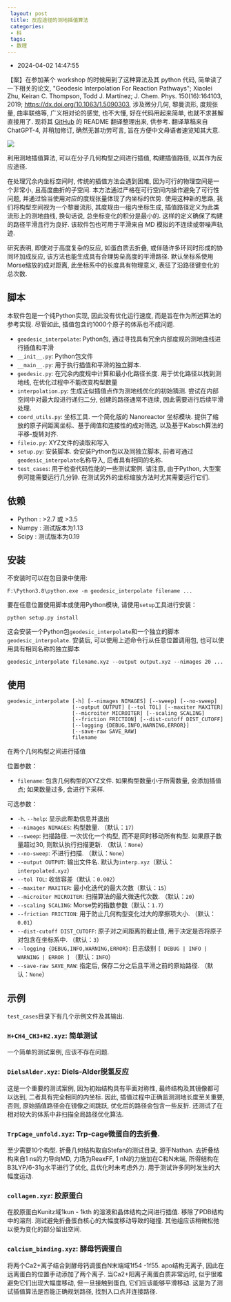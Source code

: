 ```yaml
---
 layout: post
 title: 反应途径的测地插值算法
 categories:
 - 科
 tags:
 - 数理
---
```


- 2024-04-02 14:47:55

【案】在参加某个 workshop 的时候用到了这种算法及其 python 代码, 简单读了一下相关的论文, "Geodesic Interpolation For Reaction Pathways"; Xiaolei Zhu, Keiran C. Thompson, Todd J. Martínez; J. Chem. Phys. 150(16):164103, 2019; <https://dx.doi.org/10.1063/1.5090303>, 涉及微分几何, 黎曼流形, 度规张量, 曲率联络等, 广义相对论的感觉, 也不大懂, 好在代码用起来简单, 也就不求甚解直接用了. 现将其 [GitHub](https://github.com/virtualzx-nad/geodesic-interpolate) 的 README 翻译整理出来, 供参考. 翻译草稿来自 ChatGPT-4, 并稍加修订, 确然无甚功劳可言, 旨在方便中文母语者速览知其大意.

![](https://jerkwin.github.io/pic/geodesic-int.png)

利用测地插值算法, 可以在分子几何构型之间进行插值, 构建插值路径, 以其作为反应途径.

在处理冗余内坐标空间时, 传统的插值方法会遇到困难, 因为可行的物理空间是一个非常小, 且高度曲折的子空间. 本方法通过严格在可行空间内操作避免了可行性问题, 并通过恰当使用对应的度规张量体现了内坐标的优势. 使用这种新的思路, 我们将构型空间视为一个黎曼流形, 其度规由一组内坐标生成, 插值路径定义为此类流形上的测地曲线, 换句话说, 总坐标变化的积分是最小的. 这样的定义确保了构建的路径平滑且行为良好. 该软件包也可用于平滑来自 MD 模拟的不连续或带噪声轨迹.

研究表明, 即使对于高度复杂的反应, 如蛋白质去折叠, 或伴随许多环同时形成的协同环加成反应, 该方法也能生成具有合理势垒高度的平滑路径. 默认坐标系使用Morse缩放的成对距离, 此坐标系中的长度具有物理意义, 表征了沿路径键变化的总次数.

## 脚本

本软件包是一个纯Python实现, 因此没有优化运行速度, 而是旨在作为所述算法的参考实现. 尽管如此, 插值包含约1000个原子的体系也不成问题.

- `geodesic_interpolate`: Python包, 通过寻找具有冗余内部度规的测地曲线进行插值和平滑
- `__init__.py`: Python包文件
- `__main__.py`: 用于执行插值和平滑的独立脚本.
- `geodesic.py`: 在冗余内度规中计算和最小化路径长度. 用于优化路径以找到测地线, 在优化过程中不能改变构型数量
- `interpolation.py`: 生成近似插值点作为测地线优化的初始猜测. 尝试在内部空间中对最大段进行递归二分, 创建的路径通常不连续, 因此需要进行后续平滑处理.
- `coord_utils.py`: 坐标工具. 一个简化版的 Nanoreactor 坐标模块. 提供了缩放的原子间距离坐标、基于阈值和连接性的成对筛选, 以及基于Kabsch算法的平移-旋转对齐.
- `fileio.py`: XYZ文件的读取和写入
- `setup.py`: 安装脚本. 会安装Python包以及同独立脚本, 前者可通过`geodesic_interpolate`名称导入, 后者具有相同的名称.
- `test_cases`: 用于检查代码性能的一些测试案例. 请注意, 由于Python, 大型案例可能需要运行几分钟. 在测试另外的坐标缩放方法时尤其需要运行它们.

## 依赖

- Python :  >2.7 或 >3.5
- Numpy  :  测试版本为1.13
- Scipy  :  测试版本为0.19

## 安装

不安装时可以在包目录中使用:

	F:\Python3.8\python.exe -m geodesic_interpolate filename ...

要在任意位置使用脚本或使用Python模块, 请使用`setup`工具进行安装：

    python setup.py install

这会安装一个Python包`geodesic_interpolate`和一个独立的脚本`geodesic_interpolate`. 安装后, 可以使用上述命令行从任意位置调用包, 也可以使用具有相同名称的独立脚本

    geodesic_interpolate filename.xyz --output output.xyz --nimages 20 ...

## 使用

    geodesic_interpolate [-h] [--nimages NIMAGES] [--sweep] [--no-sweep]
                         [--output OUTPUT] [--tol TOL] [--maxiter MAXITER]
                         [--microiter MICROITER] [--scaling SCALING]
                         [--friction FRICTION] [--dist-cutoff DIST_CUTOFF]
                         [--logging {DEBUG,INFO,WARNING,ERROR}]
                         [--save-raw SAVE_RAW]
                         filename

在两个几何构型之间进行插值

位置参数：

- `filename`: 包含几何构型的XYZ文件. 如果构型数量小于所需数量, 会添加插值点; 如果数量过多, 会进行下采样.

可选参数：

- `-h`. `--help`: 显示此帮助信息并退出
- `--nimages NIMAGES`: 构型数量. （默认：`17`）
- `--sweep`: 扫描路径. 一次优化一个构型, 而不是同时移动所有构型. 如果原子数量超过30, 则默认执行扫描更新. （默认：`None`）
- `--no-sweep`: 不进行扫描. （默认：`None`）
- `--output OUTPUT`: 输出文件名. 默认为`interp.xyz`（默认：`interpolated.xyz`）
- `--tol TOL`: 收敛容差（默认：`0.002`）
- `--maxiter MAXITER`: 最小化迭代的最大次数（默认：`15`）
- `--microiter MICROITER`: 扫描算法的最大微迭代次数. （默认：`20`）
- `--scaling SCALING`: Morse势的指数参数（默认：`1.7`）
- `--friction FRICTION`: 用于防止几何构型变化过大的摩擦项大小. （默认：`0.01`）
- `--dist-cutoff DIST_CUTOFF`: 原子对之间距离的截止值, 用于决定是否将原子对包含在坐标系中. （默认：`3`）
- `--logging {DEBUG,INFO,WARNING,ERROR}`: 日志级别 `[ DEBUG | INFO | WARNING | ERROR ]` （默认：`INFO`）
- `--save-raw SAVE_RAW`: 指定后, 保存二分之后且平滑之前的原始路径. （默认：`None`）

## 示例

`test_cases`目录下有几个示例文件及其输出.

### `H+CH4_CH3+H2.xyz`: 简单测试

一个简单的测试案例, 应该不存在问题.

### `DielsAlder.xyz`: Diels-Alder脱氢反应

这是一个重要的测试案例, 因为初始结构具有平面对称性, 最终结构及其镜像都可以达到, 二者具有完全相同的内坐标. 因此, 插值过程中正确监测测地长度至关重要, 否则, 原始插值路径会在镜像之间跳跃, 优化后的路径会包含一些反折. 还测试了在相对较大的体系中非扫描全局路径优化算法.

### `TrpCage_unfold.xyz`: Trp-cage微蛋白的去折叠.

至少需要10个构型. 折叠几何结构取自Stefan的测试目录, 源于Nathan. 去折叠结构来自1 ns的力导向MD, 力场为ReaxFF, 1 nN的力施加在C和N末端, 所得结构在B3LYP/6-31g水平进行了优化, 且优化时未考虑外力. 用于测试许多同时发生的大幅度运动.

### `collagen.xyz`: 胶原蛋白

在胶原蛋白Kunitz域1kun - 1kth 的溶液和晶体结构之间进行插值. 移除了PDB结构中的溶剂. 测试避免折叠蛋白核心的大幅度移动导致的碰撞. 其他组应该稍微松弛以便为变化的部分留出空间.

### `calcium_binding.xyz`: 酵母钙调蛋白

将两个Ca2+离子结合到酵母钙调蛋白N末端域1f54 -1f55. apo结构无离子, 因此在远离蛋白的位置手动添加了两个离子. 当Ca2+阳离子离蛋白质非常远时, 似乎很难避免它们出现大幅度移动, 但一旦接触到蛋白, 它们应该能够平滑移动. 这是为了测试插值算法是否能正确规划路径, 找到入口点并连接路径.
